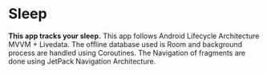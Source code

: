# Sleep
<b>This app tracks your sleep.</b>
This app follows Android Lifecycle Architecture MVVM + Livedata.
The offline database used is Room and background process are handled using Coroutines.
The Navigation of fragments are done using JetPack Navigation Architecture.

